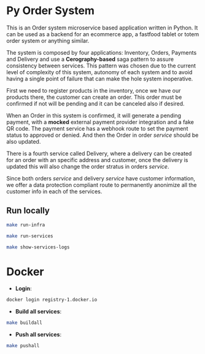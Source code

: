 # Py Order System

This is an Order system microservice based application written in Python. It can be used as a backend for an ecommerce app, a fastfood tablet or totem order system or anything similar.

The system is composed by four applications: Inventory, Orders, Payments and Delivery and use a **Cerography-based** saga pattern to assure consistency between services. This pattern was chosen due to the current level of complexity of this system, autonomy of each system and to avoid having a single point of failure that can make the hole system inoperative.

First we need to register products in the inventory, once we have our products there, the customer can create an order. This order must be confirmed if not will be pending and it can be canceled also if desired.

When an Order in this system is confirmed, it will generate a pending payment, with a **mocked** external payment provider integration and a fake QR code. The payment service has a webhook route to set the payment status to approved or denied. And then the Order in order _service_ should be also updated.

There is a fourth service called Delivery, where a delivery can be created for an order with an specific address and customer, once the delivery is updated this will also change the order stratus in orders _service_.

Since both orders _service_ and delivery _service_ have customer information, we offer a data protection compliant route to permanently anonimize all the customer info in each of the services.

## Run locally

```sh
make run-infra
```

```sh
make run-services
```

```sh
make show-services-logs
```

# Docker

- **Login**:

```sh
docker login registry-1.docker.io
```

- **Build all services**:

```sh
make buildall
```

- **Push all services**:

```sh
make pushall
```
